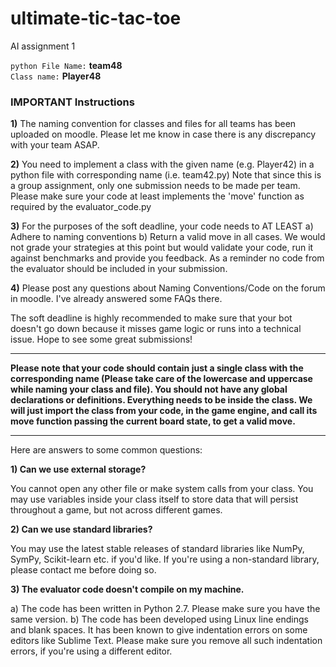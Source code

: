 # ultimate-tic-tac-toe
AI assignment 1  

`python File Name:` <b>team48</b>  
`Class name:`   <b>Player48</b>


### IMPORTANT Instructions

<b>1)</b>  The naming convention for classes and files for all teams has been uploaded on moodle. Please let me know in case there is any discrepancy with your team ASAP.

<b>2)</b> You need to implement a class with the given name (e.g. Player42) in a python file with corresponding name (i.e. team42.py) Note that since this is a group assignment, only one submission needs to be made per team. Please make sure your code at least implements the 'move' function as required by the evaluator_code.py

<b>3)</b> For the purposes of the soft deadline, your code needs to AT LEAST a) Adhere to naming conventions b) Return a valid move in all cases. We would not grade your strategies at this point but would validate your code, run it against benchmarks and provide you feedback. As a reminder no code from the evaluator should be included in your submission.

<b>4)</b> Please post any questions about Naming Conventions/Code on the forum in moodle. I've already answered some FAQs there.

The soft deadline is highly recommended to make sure that your bot doesn't go down because it misses game logic or runs into a technical issue. Hope to see some great submissions!

------------------------------------------------------------------  


<b>Please note that your code should contain just a single class with the corresponding name (Please take care of the lowercase and uppercase while naming your class and file). You should not have any global declarations or definitions. Everything needs to be inside the class. We will just import the class from your code, in the game engine, and call its move function passing the current board state, to get a valid move.</b>

------------------------------------------------------------------  

Here are answers to some common questions:

<b>1) Can we use external storage?</b>

You cannot open any other file or make system calls from your class. You may use variables inside your class itself to store data that will persist throughout a game, but not across different games.

<b>2) Can we use standard libraries?</b>

You may use the latest stable releases of standard libraries like NumPy, SymPy, Scikit-learn etc. if you'd like. If you're using a non-standard library, please contact me before doing so.

<b>3) The evaluator code doesn't compile on my machine.</b>

a) The code has been written in Python 2.7. Please make sure you have the same version.
b) The code has been developed using Linux line endings and blank spaces. It has been known to give indentation errors on some editors like Sublime Text. Please make sure you remove all such indentation errors, if you're using a different editor.
